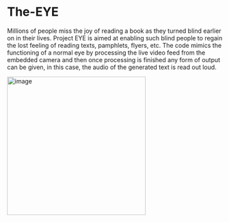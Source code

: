 # The-EYE
Millions of people miss the joy of reading a book as they turned blind earlier on in their lives. Project EYE is aimed at enabling such blind people to regain the lost feeling of reading texts, pamphlets, flyers, etc.
The code mimics the functioning of a normal eye by processing the live video feed from the embedded camera and then once processing is finished any form of output can be given, in this case, the audio of the generated text is read out loud.





<img width="324" alt="image" src="https://github.com/Sooryan98/The-EYE/assets/67855335/55a9e028-367a-4963-8f7b-fcb951513bc3">
